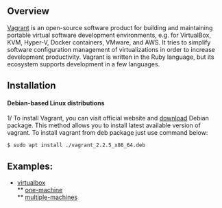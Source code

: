 ## Overview

[Vagrant](https://www.vagrantup.com/) is an open-source software product for building and maintaining portable virtual software 
development environments, e.g. for VirtualBox, KVM, Hyper-V, Docker containers, VMware, and AWS.
It tries to simplify software configuration management of virtualizations in order to increase development productivity. Vagrant is written in the Ruby language, but its ecosystem supports development in a few languages.

## Installation
#### Debian-based Linux distributions

1/ To install Vagrant, you can visit official website and [download](https://www.vagrantup.com/downloads.html) Debian package.
This method allows you to install latest available version of vagrant.
To install vagrant from deb package just use command below:
``` 
$ sudo apt install ./vagrant_2.2.5_x86_64.deb
```

## Examples:
* [virtualbox](./virtualbox)<br/>
** [one-machine](./virtualbox/one-machine/README.md)<br/>
** [multiple-machines](./virtualbox/multiple-machines/README.md)<br/>
